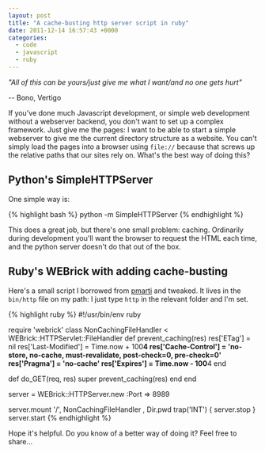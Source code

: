 ```yaml
---
layout: post
title: "A cache-busting http server script in ruby"
date: 2011-12-14 16:57:43 +0000
categories:
  - code
  - javascript
  - ruby
---
```

<p><i>"All of this can be yours/just give me what I want/and no one gets hurt"</i></p>

-- Bono, Vertigo

If you've done much Javascript development, or simple web development without a webserver backend, you don't want to set up a complex framework. Just give me the pages: I want to be able to start a simple webserver to give me the current directory structure as a website. You can't simply load the pages into a browser using `file://` because that screws up the relative paths that our sites rely on. What's the best way of doing this?

## Python's SimpleHTTPServer

One simple way is:

{% highlight bash %}
python -m SimpleHTTPServer
{% endhighlight %}

This does a great job, but there's one small problem: caching. Ordinarily during development you'll want the browser to request the HTML each time, and the python server doesn't do that out of the box.

## Ruby's WEBrick with adding cache-busting

Here's a small script I borrowed from [pmarti](http://github.com/pmarti) and tweaked. It lives in the `bin/http` file on my path: I just type `http` in the relevant folder and I'm set.

{% highlight ruby %}
#!/usr/bin/env ruby

require 'webrick'
class NonCachingFileHandler < WEBrick::HTTPServlet::FileHandler
  def prevent_caching(res)
    res['ETag']          = nil
    res['Last-Modified'] = Time.now + 100**4
    res['Cache-Control'] = 'no-store, no-cache, must-revalidate, post-check=0, pre-check=0'
    res['Pragma']        = 'no-cache'
    res['Expires']       = Time.now - 100**4
  end

  def do_GET(req, res)
    super
    prevent_caching(res)
  end
end

server = WEBrick::HTTPServer.new :Port => 8989

server.mount '/', NonCachingFileHandler , Dir.pwd
trap('INT') { server.stop }
server.start
{% endhighlight %}

Hope it's helpful. Do you know of a better way of doing it? Feel free to share...

